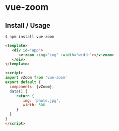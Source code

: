 # vue-zoom


## Install / Usage
``` bash
$ npm install vue-zoom
```

```html
<template>
   <div id="app">
      <v-zoom :img="img" :width="width"></v-zoom>
   </div>
</template>

<script>
import vZoom from 'vue-zoom'
export default {
  components: {vZoom},
  data() {
     return {
        img: 'photo.jpg',
        width: 500
     }
  }
}
</script>
```
